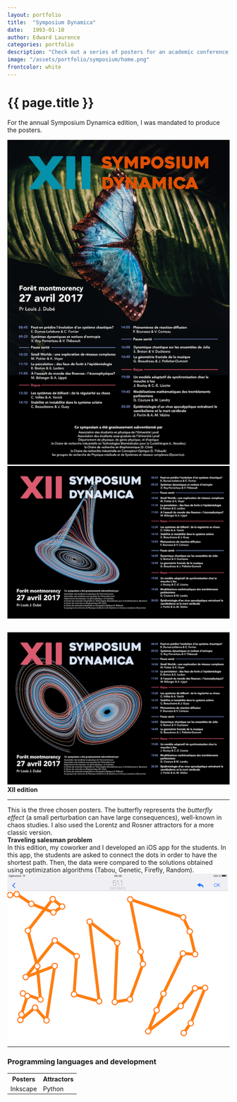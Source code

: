 ```yaml
---
layout: portfolio
title:  "Symposium Dynamica"
date:   1993-01-10
author: Edward Laurence
categories: portfolio
description: "Check out a series of posters for an academic conference. "
image: "/assets/portfolio/symposium/home.png"
frontcolor: white
---
```



<div class="wrapper">

<h1>{{ page.title }}</h1>

For the annual Symposium Dynamica edition, I was mandated to produce the posters.
</div> <!-- Wrapper -->

<div class="container">

<div class="screenshots-container">
<div class="row">
	<div class="col-sm-6 col-xs-12 screenshot-image ">
		<img class="with-shadow" src="/assets/portfolio/symposium/poster1.png" >	
	</div>
	<div class="col-sm-6 col-xs-12 screenshot-image ">
		<img class="with-shadow" src="/assets/portfolio/symposium/poster2.png" style="margin-bottom:2em">	
		<img class="with-shadow" src="/assets/portfolio/symposium/poster3.png" >
	</div>
	<div class="col-sm-6 screenshot-meta">
		<b>XII edition</b>
		<hr class="small-line">
		<span class="screenshot-subtitle">This is the three chosen posters. The butterfly represents the <i>butterfly effect</i> (a small perturbation can have large consequences), well-known in chaos studies. I also used the Lorentz and Rosner attractors for a more classic version. </span>
	</div>
</div>
</div> 
</div> <!-- Container -->


<div class="wrapper">
	<div class="inline-note with-shadow">
		<b>Traveling salesman problem</b>
		<br>
		<span>In this edition, my coworker and I developed an iOS app for the students. In this app, the students are asked to connect the dots in order to have the shortest path. Then, the data were compared to the solutions obtained using optimization algorithms (Tabou, Genetic, Firefly, Random). 
		</span>
		<img src="/assets/portfolio/symposium/app.png" class="small-image with-shadow">
	</div>
</div>



<hr>


<div class="wrapper">

<h3>Programming languages and development</h3>
<table cellspacing="0" cellpadding="0" class="table-about">
  <tr>
    <th>Posters</th> <th>Attractors</th>
  </tr>
  <tr>
  	<td>Inkscape</td><td>Python</td>
  </tr>
</table>
</div>